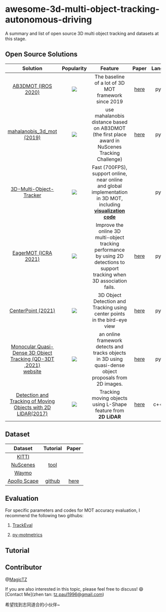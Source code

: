 <!--
 * @Author: 谭臻 (Zhen Tan)
 * @Date: 2021-09-21 12:17:03
 * @LastEditTime: 2021-10-19 17:38:56
 * @Description: 
 * @Version: 
-->
# awesome-3d-multi-object-tracking-autonomous-driving
A summary and list of open source 3D multi object tracking and datasets at this stage.



## Open Source Solutions

|                           Solution                           |                        **Popularity**                        |                           Feature                            |                  Paper                   | Language |    Sensors     |       Dataset        |
| :----------------------------------------------------------: | :----------------------------------------------------------: | :----------------------------------------------------------: | :--------------------------------------: | :------: | :------------: | :------------------: |
| [AB3DMOT (IROS 2020)](https://github.com/xinshuoweng/AB3DMOT) | ![](https://img.shields.io/github/stars/xinshuoweng/AB3DMOT.svg?style=social&label=star) |     The baseline of a lot of 3D MOT framework since 2019     | [here](https://arxiv.org/abs/2008.08063) |  python  |     LIDAR      |        KITTI         |
| [mahalanobis_3d_mot (2019)](https://github.com/eddyhkchiu/mahalanobis_3d_multi_object_tracking) | ![](https://img.shields.io/github/stars/eddyhkchiu/mahalanobis_3d_multi_object_tracking.svg?style=social&label=star) | use mahalanobis distance based on AB3DMOT (the first place award in NuScenes Tracking Challenge) | [here](https://arxiv.org/abs/2001.05673) |  python  |     LIDAR      |        KITTI         |
| [3D-Multi-Object-Tracker](https://github.com/hailanyi/3D-Multi-Object-Tracker) | ![](https://img.shields.io/github/stars/hailanyi/3D-Multi-Object-Tracker.svg?style=social&label=star&size=Large) | Fast (700FPS), support online, near online and global implementation in 3D MOT, including **[visualization code](https://github.com/hailanyi/3D-Detection-Tracking-Viewer)** |                                          |  python  |     LIDAR      |     KITTI Waymo      |
| [EagerMOT (ICRA 2021)](https://github.com/aleksandrkim61/EagerMOT) | ![](https://img.shields.io/github/stars/aleksandrkim61/EagerMOT.svg?style=social&label=star) | Improve the online 3D multi-object tracking performance by using 2D detections to support tracking when 3D association fails. | [here](https://arxiv.org/abs/2104.14682) |  python  | LIDAR + camera |    KITTI Nuscenes    |
| [CenterPoint (2021)](https://github.com/tianweiy/CenterPoint) | ![](https://img.shields.io/github/stars/tianweiy/CenterPoint.svg?style=social&label=star) | 3D Object Detection and Tracking using center points in the bird-eye view | [here](https://arxiv.org/abs/2006.11275) |  python  |                |    Waymo Nuscenes    |
| [Monocular Quasi-Dense 3D Object Tracking (QD-3DT ,2021)](https://github.com/SysCV/qd-3dt) </br> [website](https://eborboihuc.github.io/QD-3DT/) | ![](https://img.shields.io/github/stars/SysCV/qd-3dt.svg?style=social&label=star) | an online framework detects and tracks objects in 3D using quasi-dense object proposals from 2D images. | [here](https://arxiv.org/abs/2103.07351) |  python  |     camera     | NuScenes KITTI Waymo |
|  [Detection and Tracking of Moving Objects with 2D LIDAR(2017)](https://github.com/kostaskonkk/datmo)  |          ![](https://img.shields.io/github/stars/kostaskonkk/datmo.svg?style=social&label=star)                                                     |                            Tracking moving objects using L-Shape feature from **2D LiDAR**                                   |         [here](https://ieeexplore.ieee.org/abstract/document/8168365)                                 |      c++(ros)    |         2d LIDAR       |          own            |

## Dataset 

|                           Dataset                            |                         Tutorial                         |                  Paper                   |
| :----------------------------------------------------------: | :------------------------------------------------------: | :--------------------------------------: |
| [KITTI](http://www.cvlibs.net/datasets/kitti/eval_tracking_overview.php) |                                                          |                                          |
| [NuScenes](https://www.nuscenes.org/tracking?externalData=all&mapData=all&modalities=Any) |   [tool](https://github.com/nutonomy/nuscenes-devkit)    |                                          |
|         [Waymo](https://waymo.com/open/challenges/)          |                                                          |                                          |
|   [Apollo Scape](http://apolloscape.auto/trajectory.html)    | [github](https://github.com/ApolloScapeAuto/dataset-api) | [here](https://arxiv.org/abs/1803.06184) |

## Evaluation

For specific parameters and codes for MOT accuracy evaluation, I recommend the following two githubs:

1. [TrackEval](https://github.com/JonathonLuiten/TrackEval)

2. [py-motmetrics](https://github.com/cheind/py-motmetrics)

## Tutorial



## Contributor

@[MagicTZ](https://github.com/MagicTZ)

If you are also interested in this topic, please feel free to discuss! :smile: [Contact Me](zhen tan: tz.paul1996@gmail.com)

希望找到志同道合的小伙伴~

